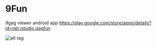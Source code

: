 9Fun
======

9gag viewer android app
https://play.google.com/store/apps/details?id=net.jstudio.gagfun

![alt tag](http://i923.photobucket.com/albums/ad72/dkonayuki/ScreenShot2014-01-09at15906AM.png)
